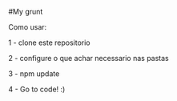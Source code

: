 #My grunt 

Como usar: 

1 - clone este repositorio

2 - configure o que achar necessario nas pastas

3 - npm update 

4 - Go to code! :)

